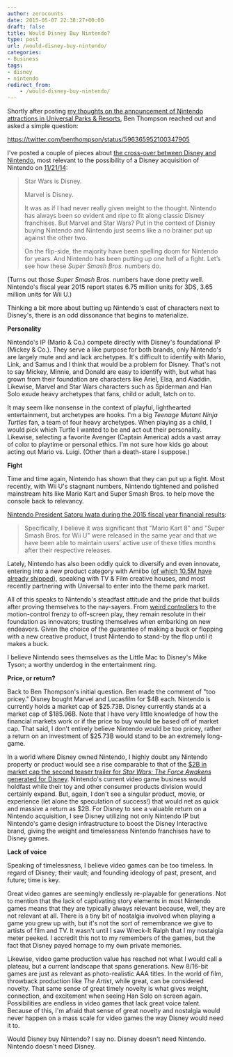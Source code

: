 ```yaml
---
author: zerocounts
date: 2015-05-07 22:38:27+00:00
draft: false
title: Would Disney Buy Nintendo?
type: post
url: /would-disney-buy-nintendo/
categories:
- Business
tags:
- disney
- nintendo
redirect_from:
    - /would-disney-buy-nintendo/
---
```


Shortly after posting [my thoughts on the announcement of Nintendo attractions in Universal Parks & Resorts](/2015/05/07/nintendo-attractions-coming-to-universal-parks/), Ben Thompson reached out and asked a simple question:

https://twitter.com/benthompson/status/596365952100347905

I've posted a couple of pieces about [the cross-over between Disney and Nintendo](/2014/07/07/if-not-disneyland-or-nintendo/), most relevant to the possibility of a Disney acquisition of Nintendo on [11/21/14](/2014/11/21/disney-can-save-nintendo-and-it-would-only-cost-19-billion/):

> Star Wars is Disney.
>
> Marvel is Disney.
>
> It was as if I had never really given weight to the thought. Nintendo has always been so evident and ripe to fit along classic Disney franchises. But Marvel and Star Wars? Put in the context of Disney buying Nintendo and Nintendo just seems like a no brainer put up against the other two.
>
> On the flip-side, the majority have been spelling doom for Nintendo for years. And Nintendo has been putting up one hell of a fight. Let’s see how these _Super Smash Bros._ numbers do.

(Turns out those _Super Smash Bros._ numbers have done pretty well. Nintendo's fiscal year 2015 report states 6.75 million units for 3DS, 3.65 million units for Wii U.)

Thinking a bit more about butting up Nintendo's cast of characters next to Disney's, there is an odd dissonance that begins to materialize.

**Personality**

Nintendo's IP (Mario & Co.) compete directly with Disney's foundational IP (Mickey & Co.). They serve a like purpose for both brands, only Nintendo's are largely mute and and lack archetypes. It's difficult to identify with Mario, Link, and Samus and I think that would be a problem for Disney. That's not to say Mickey, Minnie, and Donald are easy to identify with, but what has grown from their foundation are characters like Ariel, Elsa, and Aladdin. Likewise, Marvel and Star Wars characters such as Spiderman and Han Solo exude heavy archetypes that fans, child or adult, latch on to.

It may seem like nonsense in the context of playful, lighthearted entertainment, but archetypes are hooks. I'm a big _Teenage Mutant Ninja Turtles_ fan, a team of four heavy archetypes. When playing as a child, I would pick which Turtle I wanted to be and act out their personality. Likewise, selecting a favorite Avenger (Captain America) adds a vast array of color to playtime or personal ethics. I'm not sure how kids go about acting out Mario vs. Luigi. (Other than a death-stare I suppose.)

**Fight**

Time and time again, Nintendo has shown that they can put up a fight. Most recently, with Wii U's stagnant numbers, Nintendo tightened and polished mainstream hits like Mario Kart and Super Smash Bros. to help move the console back to relevancy.

[Nintendo President Satoru Iwata during the 2015 fiscal year financial results](http://www.nintendo.co.jp/ir/en/library/events/150508/02.html):

> Specifically, I believe it was significant that "Mario Kart 8" and "Super Smash Bros. for Wii U" were released in the same year and that we have been able to maintain users’ active use of these titles months after their respective releases.

Lately, Nintendo has also been oddly quick to diversify and even innovate, entering into a new product category with Amiibo ([of which 10.5M have already shipped](http://www.nintendo.co.jp/ir/en/library/events/150508/03.html)), speaking with TV & Film creative houses, and most recently partnering with Universal to enter into the theme park market.

All of this speaks to Nintendo's steadfast attitude and the pride that builds after proving themselves to the nay-sayers. From [weird controllers](http://en.wikipedia.org/wiki/Nintendo_64_controller) to the motion-control frenzy to off-screen play, they remain resolute in their foundation as innovators; trusting themselves when embarking on new endeavors. Given the choice of the guarantee of making a buck or flopping with a new creative product, I trust Nintendo to stand-by the flop until it makes a buck.

I believe Nintendo sees themselves as the Little Mac to Disney's Mike Tyson; a worthy underdog in the entertainment ring.

**Price, or return?**

Back to Ben Thompson's initial question. Ben made the comment of "too pricey." Disney bought Marvel and Lucasfilm for $4B each. Nintendo is currently holds a market cap of $25.73B. Disney currently stands at a market cap of $185.96B. Note that I have very little knowledge of how the financial markets work or if the price to buy would be based off of market cap. That said, I don't entirely believe Nintendo would be too pricey, rather a return on an investment of $25.73B would stand to be an extremely long-game.

In a world where Disney owned Nintendo, I highly doubt any Nintendo property or product would see a rise comparable to that of the [$2B in market cap the second teaser trailer for _Star Wars: The Force Awakens_ generated for Disney](http://www.cbsnews.com/news/will-the-force-be-with-the-newest-star-wars-movie/). Nintendo's current video game business would holdfast while their toy and other consumer products division would certainly expand. But, again, I don't see a singular product, movie, or experience (let alone the speculation of success!) that would net as quick and massive a return as $2B. For Disney to see a valuable return on a Nintendo acquisition, I see Disney utilizing not only Nintendo IP but Nintendo's game design infrastructure to boost the Disney Interactive brand, giving the weight and timelessness Nintendo franchises have to Disney games.

**Lack of voice**

Speaking of timelessness, I believe video games can be too timeless. In regard of Disney; their vault; and founding ideology of past, present, and future; time is key.

Great video games are seemingly endlessly re-playable for generations. Not to mention that the lack of captivating story elements in most Nintendo games means that they are typically always relevant because, well, they are not relevant at all. There is a tiny bit of nostalgia involved when playing a game you grew up with, but it's not the sort of remembrance we give to artists of film and TV. It wasn't until I saw Wreck-It Ralph that I my nostalgia meter peeked. I accredit this not to my remembers of the games, but the fact that Disney payed homage to my own private memories.

Likewise, video game production value has reached not what I would call a plateau, but a current landscape that spans generations. New 8/16-bit games are just as relevant as photo-realistic AAA titles. In the world of film, throwback production like _The Artist_, while great, can be considered novelty. That same sense of great timely novelty is what gives weight, connection, and excitement when seeing Han Solo on screen again. Possibilities are endless in video games that lack great voice talent. Because of this, I'm afraid that sense of great novelty and nostalgia would never happen on a mass scale for video games the way Disney would need it to.

Would Disney buy Nintendo? I say no. Disney doesn't need Nintendo. Nintendo doesn't need Disney.
